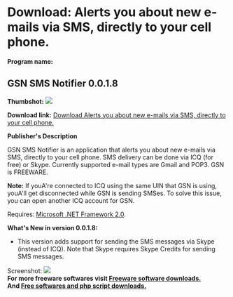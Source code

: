 # Download: Alerts you about new e-mails via SMS, directly to your cell phone.

**Program name:**

## GSN SMS Notifier 0.0.1.8

  
**Thumbshot:** ![](http://www.freewarefiles.com/screenshot/gsnsmsnotify_md.gif)   
  
**Download link:** [Download Alerts you about new e-mails via SMS, directly to your cell phone.](http://freesoftwares.boysofts.com/GSN-SMS-Notifier_program_35685.html)  
  


**Publisher's Description**  
  


GSN SMS Notifier is an application that alerts you about new e-mails via SMS, directly to your cell phone. SMS delivery can be done via ICQ (for free) or Skype. Currently supported e-mail types are Gmail and POP3. GSN is FREEWARE. 

**Note:** If youA're connected to ICQ using the same UIN that GSN is using, youA'll get disconnected while GSN is sending SMSes. To solve this issue, you can open another ICQ account for GSN.

Requires: [Microsoft .NET Framework 2.0](http://www.freewarefiles.com/program_10_108_16026.html). 

**What's New in version 0.0.1.8:**

  * This version adds support for sending the SMS messages via Skype (instead of ICQ). Note that Skype requires Skype Credits for sending SMS messages. 

  
  
Screenshot: ![](http://www.freewarefiles.com/screenshot/gsnsmsnotify.gif)   
**For more freeware softwares visit [Freeware software downloads.](http://freesoftwares.boysofts.com/)**   
**And [Free softwares and php script downloads.](http://www.boysofts.com/)**
